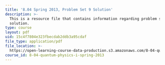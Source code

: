 ```yaml
---
title: '8.04 Spring 2013, Problem Set 9 Solution'
description: >-
  This is a resource file that contains information regarding problem set 9
  solution.
type: course
layout: pdf
uid: 15c4f7804e323fbecdab2ddb3a95cdaf
file_type: application/pdf
file_location: >-
  https://open-learning-course-data-production.s3.amazonaws.com/8-04-quantum-physics-i-spring-2013/15c4f7804e323fbecdab2ddb3a95cdaf_MIT8_04S13_ps9_sol.pdf
course_id: 8-04-quantum-physics-i-spring-2013
---
```

